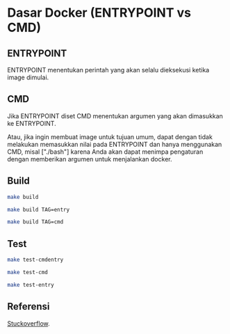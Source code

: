 # Dasar Docker (ENTRYPOINT vs CMD)

## ENTRYPOINT

ENTRYPOINT menentukan perintah yang akan selalu dieksekusi ketika image dimulai.

## CMD

Jika ENTRYPOINT diset CMD menentukan argumen yang akan dimasukkan ke ENTRYPOINT.

Atau, jika ingin membuat image untuk tujuan umum, dapat dengan tidak melakukan memasukkan nilai pada ENTRYPOINT dan hanya menggunakan CMD, misal ["./bash"] karena Anda akan dapat menimpa pengaturan dengan memberikan argumen untuk menjalankan docker.

## Build

```sh
make build

make build TAG=entry

make build TAG=cmd
```

## Test

```sh
make test-cmdentry

make test-cmd

make test-entry
```

## Referensi

[Stuckoverflow](https://stackoverflow.com/questions/21553353/what-is-the-difference-between-cmd-and-entrypoint-in-a-dockerfile).